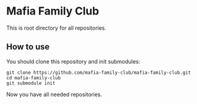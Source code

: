 # Mafia Family Club
This is root directory for all repositories.

## How to use
You should clone this repository and init submodules:
```
git clone https://github.com/mafia-family-club/mafia-family-club.git
cd mafia-family-club
git submodule init
```
Now you have all needed repositories.
